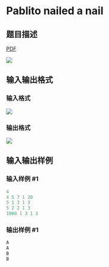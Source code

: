 # Pablito nailed a nail

## 题目描述

[problemUrl]: https://uva.onlinejudge.org/index.php?option=com_onlinejudge&Itemid=8&category=20&page=show_problem&problem=1794

[PDF](https://uva.onlinejudge.org/external/108/p10853.pdf)

![](https://cdn.luogu.com.cn/upload/vjudge_pic/UVA10853/f40f8fc8f0960262ba487f1675801cd0b2197683.png)

## 输入输出格式

### 输入格式

![](https://cdn.luogu.com.cn/upload/vjudge_pic/UVA10853/d7458eba8dfb872fda24afd747ad1463eda8626d.png)

### 输出格式

![](https://cdn.luogu.com.cn/upload/vjudge_pic/UVA10853/b4dd2030dd64327e4e7d00ec11011ccd3fedd192.png)

## 输入输出样例

### 输入样例 #1

```cpp
4
4 5 7 1 20
5 1 3 1 3
5 2 2 1 3
1000 1 3 1 3
```


### 输出样例 #1

```cpp
A
A
B
B
```


